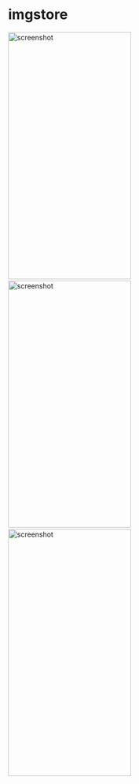 # imgstore

<img src="https://i.ibb.co/2ykD5Qc/Screenshot-2022-05-04-at-12-10-35.png" alt="screenshot" width="250" height="500" /> &nbsp;&nbsp;&nbsp;  <img src="https://i.ibb.co/7yTX8kV/Screenshot-2022-05-04-at-12-11-20.png" alt="screenshot" width="250" height="500" /> &nbsp;&nbsp;&nbsp;  <img src="https://i.ibb.co/S6hKVnY/Screenshot-2022-05-04-at-12-11-34.png" alt="screenshot" width="250" height="500" />
